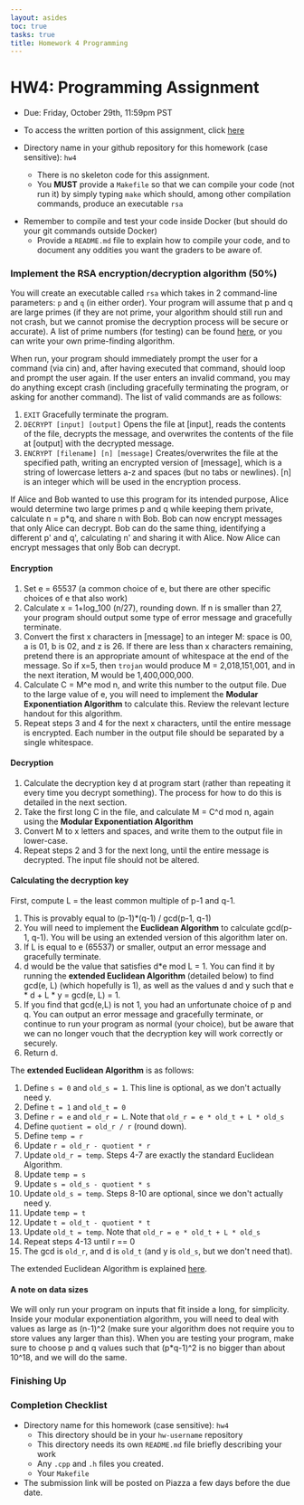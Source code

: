 ```yaml
---
layout: asides
toc: true
tasks: true
title: Homework 4 Programming
---
```


# HW4: Programming Assignment

+ Due: Friday, October 29th, 11:59pm PST

+ To access the written portion of this assignment, click [here](..)

+ Directory name in your github repository for this homework (case sensitive): `hw4`

  - There is no skeleton code for this assignment.
  - You **MUST** provide a `Makefile` so that we can compile your code (not run it) by simply typing `make` which should, among other compilation commands, produce an executable `rsa`
- Remember to compile and test your code inside Docker (but should do your git commands outside Docker)
  - Provide a `README.md` file to explain how to compile your code, and to document any oddities you want the graders to be aware of.
  

### Implement the RSA encryption/decryption algorithm (50%)

You will create an executable called `rsa` which takes in 2 command-line parameters: `p` and `q` (in either order).  Your program will assume that p and q are large primes (if they are not prime, your algorithm should still run and not crash, but we cannot promise the decryption process will be secure or accurate).  A list of prime numbers (for testing) can be found [here](http://compoasso.free.fr/primelistweb/page/prime/liste_online_en.php), or you can write your own prime-finding algorithm.

When run, your program should immediately prompt the user for a command (via cin) and, after having executed that command, should loop and prompt the user again.  If the user enters an invalid command, you may do anything except crash (including gracefully terminating the program, or asking for another command).  The list of valid commands are as follows:

1. `EXIT`  Gracefully terminate the program.
2. `DECRYPT [input] [output]`  Opens the file at [input], reads the contents of the file, decrypts the message, and overwrites the contents of the file at [output] with the decrypted message.
3. `ENCRYPT [filename] [n] [message]` Creates/overwrites the file at the specified path, writing an encrypted version of [message], which is a string of lowercase letters a-z and spaces (but no tabs or newlines).   [n] is an integer which will be used in the encryption process.

If Alice and Bob wanted to use this program for its intended purpose, Alice would determine two large primes p and q while keeping them private, calculate n = p*q, and share n with Bob.  Bob can now encrypt messages that only Alice can decrypt.  Bob can do the same thing, identifying a different p' and q', calculating n' and sharing it with Alice.  Now Alice can encrypt messages that only Bob can decrypt.

#### Encryption

1. Set e = 65537 (a common choice of e, but there are other specific choices of e that also work)
2. Calculate x = 1+log_100 (n/27), rounding down.  If n is smaller than 27, your program should output some type of error message and gracefully terminate.
3. Convert the first x characters in [message] to an integer M: space is 00, a is 01, b is 02, and z is 26.    If there are less than x characters remaining, pretend there is an appropriate amount of whitespace at the end of the message.  So if x=5, then `trojan` would produce M = 2,018,151,001, and in the next iteration, M would be 1,400,000,000.
4. Calculate C = M^e mod n, and write this number to the output file.  Due to the large value of e, you will need to implement the **Modular Exponentiation Algorithm** to calculate this.  Review the relevant lecture handout for this algorithm.
5. Repeat steps 3 and 4 for the next x characters, until the entire message is encrypted.  Each number in the output file should be separated by a single whitespace.

#### Decryption

1. Calculate the decryption key d at program start (rather than repeating it every time you decrypt something).  The process for how to do this is detailed in the next section.
2. Take the first long C in the file, and calculate M = C^d mod n, again using the **Modular Exponentiation Algorithm**
3. Convert M to x letters and spaces, and write them to the output file in lower-case.
4. Repeat steps 2 and 3 for the next long, until the entire message is decrypted.  The input file should not be altered.

#### Calculating the decryption key

First, compute L = the least common multiple of p-1 and q-1.

1. This is provably equal to (p-1)*(q-1) / gcd(p-1, q-1)
2. You will need to implement the **Euclidean Algorithm** to calculate gcd(p-1, q-1).  You will be using an extended version of this algorithm later on.
3. If L is equal to e (65537) or smaller, output an error message and gracefully terminate.
4. d would be the value that satisfies d*e mod L = 1.  You can find it by running the **extended Euclidean Algorithm** (detailed below) to find gcd(e, L) (which hopefully is 1), as well as the values d and y such that e * d + L * y = gcd(e, L) = 1.
5. If you find that gcd(e,L) is not 1, you had an unfortunate choice of p and q.  You can output an error message and gracefully terminate, or continue to run your program as normal (your choice), but be aware that we can no longer vouch that the decryption key will work correctly or securely.
6. Return d.

The **extended Euclidean Algorithm** is as follows:

1. Define `s = 0` and `old_s = 1`.  This line is optional, as we don't actually need y.
2. Define `t = 1` and `old_t = 0`
3. Define `r = e` and `old_r = L`.  Note that `old_r = e * old_t + L * old_s`
4. Define `quotient = old_r / r` (round down).
5. Define `temp = r`
6. Update `r = old_r - quotient * r`
7. Update `old_r = temp`.  Steps 4-7 are exactly the standard Euclidean Algorithm.
8. Update `temp = s`
9. Update `s = old_s - quotient * s`
10. Update `old_s = temp`.  Steps 8-10 are optional, since we don't actually need y.
11. Update `temp = t`
12. Update `t = old_t - quotient * t`
13. Update `old_t = temp`.  Note that `old_r = e * old_t + L * old_s`
14. Repeat steps 4-13 until r == 0
15. The gcd is `old_r`, and d is `old_t` (and y is `old_s`, but we don't need that).

The extended Euclidean Algorithm is explained [here](https://www.youtube.com/watch?v=6KmhCKxFWOs).

#### A note on data sizes

We will only run your program on inputs that fit inside a long, for simplicity.  Inside your modular exponentiation algorithm, you will need to deal with values as large as (n-1)^2 (make sure your algorithm does not require you to store values any larger than this).  When you are testing your program, make sure to choose p and q values such that (p*q-1)^2 is no bigger than about 10^18, and we will do the same.

### Finishing Up

### Completion Checklist

+ Directory name for this homework (case sensitive): `hw4`
  - This directory should be in your `hw-username` repository
  - This directory needs its own `README.md` file briefly describing your work
  - Any `.cpp` and `.h` files you created.
  - Your `Makefile`
+ The submission link will be posted on Piazza a few days before the due date.

